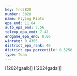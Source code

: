 ```yaml
---
key: frc5828
number: 5828
name: Flying Riots
epa_end: 11.64
auto_epa_end: 3.56
teleop_epa_end: 7.42
endgame_epa_end: 0.66
winrate: 0.4355
district_epa_rank: 46
district_epa_percentile: 0.5258
type: Team
---
```

[[2024gaalb]]
[[2024gadal]]
